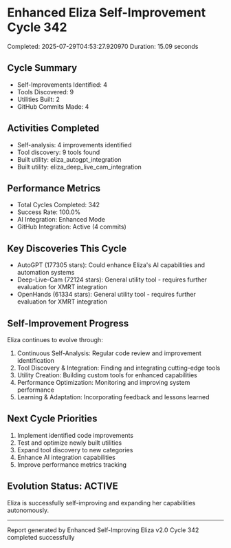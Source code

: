 # Enhanced Eliza Self-Improvement Cycle 342
Completed: 2025-07-29T04:53:27.920970
Duration: 15.09 seconds

## Cycle Summary
- Self-Improvements Identified: 4
- Tools Discovered: 9
- Utilities Built: 2
- GitHub Commits Made: 4

## Activities Completed
- Self-analysis: 4 improvements identified
- Tool discovery: 9 tools found
- Built utility: eliza_autogpt_integration
- Built utility: eliza_deep_live_cam_integration

## Performance Metrics
- Total Cycles Completed: 342
- Success Rate: 100.0%
- AI Integration: Enhanced Mode
- GitHub Integration: Active (4 commits)

## Key Discoveries This Cycle
- AutoGPT (177305 stars): Could enhance Eliza's AI capabilities and automation systems
- Deep-Live-Cam (72124 stars): General utility tool - requires further evaluation for XMRT integration
- OpenHands (61334 stars): General utility tool - requires further evaluation for XMRT integration

## Self-Improvement Progress
Eliza continues to evolve through:
1. Continuous Self-Analysis: Regular code review and improvement identification
2. Tool Discovery & Integration: Finding and integrating cutting-edge tools
3. Utility Creation: Building custom tools for enhanced capabilities
4. Performance Optimization: Monitoring and improving system performance
5. Learning & Adaptation: Incorporating feedback and lessons learned

## Next Cycle Priorities
1. Implement identified code improvements
2. Test and optimize newly built utilities
3. Expand tool discovery to new categories
4. Enhance AI integration capabilities
5. Improve performance metrics tracking

## Evolution Status: ACTIVE
Eliza is successfully self-improving and expanding her capabilities autonomously.

---
Report generated by Enhanced Self-Improving Eliza v2.0
Cycle 342 completed successfully
